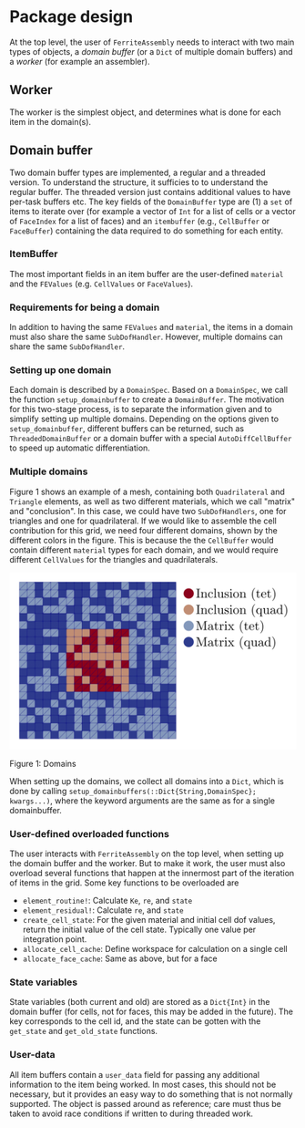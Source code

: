 # Package design

At the top level, the user of `FerriteAssembly` needs to interact with two main types of objects, a *domain buffer* (or a `Dict` of multiple domain buffers) and a *worker*
(for example an assembler). 

## Worker 
The worker is the simplest object, and determines what is done for each item in the domain(s).

## Domain buffer
Two domain buffer types are implemented, a regular and a threaded version. To understand the structure, it sufficies to to understand the regular buffer. The threaded version just contains additional values to have per-task buffers etc. 
The key fields of the `DomainBuffer` type are (1) a `set` of items to iterate over (for example a vector of `Int` for a list of cells or a vector of `FaceIndex` for a list of faces) and an `itembuffer` (e.g., `CellBuffer` or `FaceBuffer`) containing the data required to do something for each entity. 

### ItemBuffer
The most important fields in an item buffer are the user-defined `material` and the `FEValues` (e.g. `CellValues` or `FaceValues`). 

### Requirements for being a domain
In addition to having the same `FEValues` and `material`, 
the items in a domain must also share the same `SubDofHandler`. 
However, multiple domains can share the same `SubDofHandler`.

### Setting up one domain
Each domain is described by a `DomainSpec`. Based on a `DomainSpec`, we call 
the function `setup_domainbuffer` to create a `DomainBuffer`. The motivation 
for this two-stage process, is to separate the information given and to simplify 
setting up multiple domains. Depending on the options given to `setup_domainbuffer`,
different buffers can be returned, such as `ThreadedDomainBuffer` or a domain buffer with a special `AutoDiffCellBuffer` to speed up automatic differentiation. 

### Multiple domains
Figure 1 shows an example of a mesh, containing both 
`Quadrilateral` and `Triangle` elements, as well as two different materials,
which we call "matrix" and "conclusion". In this case, we could have two `SubDofHandlers`, one for triangles and one for quadrilateral. If we would like to assemble the cell contribution for this grid, we need four different domains, 
shown by the different colors in the figure. 
This is because the the `CellBuffer` would contain different `material` types for each domain, and we would require different `CellValues` for the triangles and quadrilaterals. 

![domains](assets/domains.svg)

Figure 1: Domains

When setting up the domains, we collect all domains into a `Dict`, which is 
done by calling `setup_domainbuffers(::Dict{String,DomainSpec}; kwargs...)`,
where the keyword arguments are the same as for a single domainbuffer. 

### User-defined overloaded functions
The user interacts with `FerriteAssembly` on the top level, when setting up the domain buffer and the worker. But to make it work, the user must also overload 
several functions that happen at the innermost part of the iteration of items in the grid. Some key functions to be overloaded are 

* `element_routine!`: Calculate `Ke`, `re`, and `state`
* `element_residual!`: Calculate `re`, and `state`
* `create_cell_state`: For the given material and initial cell dof values, return the initial value of the cell state. Typically one value per integration point. 
* `allocate_cell_cache`: Define workspace for calculation on a single cell
* `allocate_face_cache`: Same as above, but for a face 

### State variables
State variables (both current and old) are stored as a `Dict{Int}` in the domain buffer (for cells, not for faces, this may be added in the future). 
The key corresponds to the cell id, and the state can be gotten with the 
`get_state` and `get_old_state` functions. 


### User-data
All item buffers contain a `user_data` field for passing any additional information to the item being worked. In most cases, this should not be necessary, but it provides an easy way to do something that is not normally supported. 
The object is passed around as reference; care must thus be taken to avoid race conditions if written to during threaded work.

